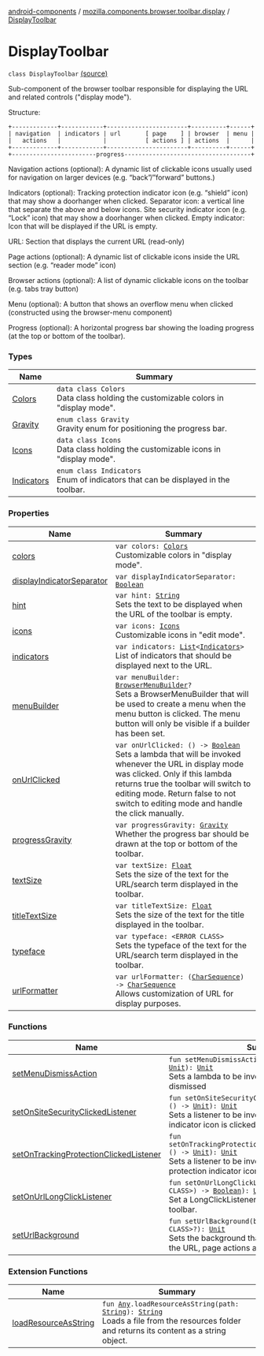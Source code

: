 [android-components](../../index.md) / [mozilla.components.browser.toolbar.display](../index.md) / [DisplayToolbar](./index.md)

# DisplayToolbar

`class DisplayToolbar` [(source)](https://github.com/mozilla-mobile/android-components/blob/master/components/browser/toolbar/src/main/java/mozilla/components/browser/toolbar/display/DisplayToolbar.kt#L68)

Sub-component of the browser toolbar responsible for displaying the URL and related controls ("display mode").

Structure:

```
+-------------+------------+-----------------------+----------+------+
| navigation  | indicators | url       [ page    ] | browser  | menu |
|   actions   |            |           [ actions ] | actions  |      |
+-------------+------------+-----------------------+----------+------+
+------------------------progress------------------------------------+
```

Navigation actions (optional):
    A dynamic list of clickable icons usually used for navigation on larger devices
    (e.g. “back”/”forward” buttons.)

Indicators (optional):
    Tracking protection indicator icon (e.g. “shield” icon) that may show a doorhanger when clicked.
    Separator icon: a vertical line that separate the above and below icons.
    Site security indicator icon (e.g. “Lock” icon) that may show a doorhanger when clicked.
    Empty indicator: Icon that will be displayed if the URL is empty.

URL:
    Section that displays the current URL (read-only)

Page actions (optional):
    A dynamic list of clickable icons inside the URL section (e.g. “reader mode” icon)

Browser actions (optional):
    A list of dynamic clickable icons on the toolbar (e.g. tabs tray button)

Menu (optional):
    A button that shows an overflow menu when clicked (constructed using the browser-menu
    component)

Progress (optional):
    A horizontal progress bar showing the loading progress (at the top or bottom of the toolbar).

### Types

| Name | Summary |
|---|---|
| [Colors](-colors/index.md) | `data class Colors`<br>Data class holding the customizable colors in "display mode". |
| [Gravity](-gravity/index.md) | `enum class Gravity`<br>Gravity enum for positioning the progress bar. |
| [Icons](-icons/index.md) | `data class Icons`<br>Data class holding the customizable icons in "display mode". |
| [Indicators](-indicators/index.md) | `enum class Indicators`<br>Enum of indicators that can be displayed in the toolbar. |

### Properties

| Name | Summary |
|---|---|
| [colors](colors.md) | `var colors: `[`Colors`](-colors/index.md)<br>Customizable colors in "display mode". |
| [displayIndicatorSeparator](display-indicator-separator.md) | `var displayIndicatorSeparator: `[`Boolean`](https://kotlinlang.org/api/latest/jvm/stdlib/kotlin/-boolean/index.html) |
| [hint](hint.md) | `var hint: `[`String`](https://kotlinlang.org/api/latest/jvm/stdlib/kotlin/-string/index.html)<br>Sets the text to be displayed when the URL of the toolbar is empty. |
| [icons](icons.md) | `var icons: `[`Icons`](-icons/index.md)<br>Customizable icons in "edit mode". |
| [indicators](indicators.md) | `var indicators: `[`List`](https://kotlinlang.org/api/latest/jvm/stdlib/kotlin.collections/-list/index.html)`<`[`Indicators`](-indicators/index.md)`>`<br>List of indicators that should be displayed next to the URL. |
| [menuBuilder](menu-builder.md) | `var menuBuilder: `[`BrowserMenuBuilder`](../../mozilla.components.browser.menu/-browser-menu-builder/index.md)`?`<br>Sets a BrowserMenuBuilder that will be used to create a menu when the menu button is clicked. The menu button will only be visible if a builder has been set. |
| [onUrlClicked](on-url-clicked.md) | `var onUrlClicked: () -> `[`Boolean`](https://kotlinlang.org/api/latest/jvm/stdlib/kotlin/-boolean/index.html)<br>Sets a lambda that will be invoked whenever the URL in display mode was clicked. Only if this lambda returns true the toolbar will switch to editing mode. Return false to not switch to editing mode and handle the click manually. |
| [progressGravity](progress-gravity.md) | `var progressGravity: `[`Gravity`](-gravity/index.md)<br>Whether the progress bar should be drawn at the top or bottom of the toolbar. |
| [textSize](text-size.md) | `var textSize: `[`Float`](https://kotlinlang.org/api/latest/jvm/stdlib/kotlin/-float/index.html)<br>Sets the size of the text for the URL/search term displayed in the toolbar. |
| [titleTextSize](title-text-size.md) | `var titleTextSize: `[`Float`](https://kotlinlang.org/api/latest/jvm/stdlib/kotlin/-float/index.html)<br>Sets the size of the text for the title displayed in the toolbar. |
| [typeface](typeface.md) | `var typeface: <ERROR CLASS>`<br>Sets the typeface of the text for the URL/search term displayed in the toolbar. |
| [urlFormatter](url-formatter.md) | `var urlFormatter: (`[`CharSequence`](https://kotlinlang.org/api/latest/jvm/stdlib/kotlin/-char-sequence/index.html)`) -> `[`CharSequence`](https://kotlinlang.org/api/latest/jvm/stdlib/kotlin/-char-sequence/index.html)<br>Allows customization of URL for display purposes. |

### Functions

| Name | Summary |
|---|---|
| [setMenuDismissAction](set-menu-dismiss-action.md) | `fun setMenuDismissAction(onDismiss: () -> `[`Unit`](https://kotlinlang.org/api/latest/jvm/stdlib/kotlin/-unit/index.html)`): `[`Unit`](https://kotlinlang.org/api/latest/jvm/stdlib/kotlin/-unit/index.html)<br>Sets a lambda to be invoked when the menu is dismissed |
| [setOnSiteSecurityClickedListener](set-on-site-security-clicked-listener.md) | `fun setOnSiteSecurityClickedListener(listener: () -> `[`Unit`](https://kotlinlang.org/api/latest/jvm/stdlib/kotlin/-unit/index.html)`): `[`Unit`](https://kotlinlang.org/api/latest/jvm/stdlib/kotlin/-unit/index.html)<br>Sets a listener to be invoked when the site security indicator icon is clicked. |
| [setOnTrackingProtectionClickedListener](set-on-tracking-protection-clicked-listener.md) | `fun setOnTrackingProtectionClickedListener(listener: () -> `[`Unit`](https://kotlinlang.org/api/latest/jvm/stdlib/kotlin/-unit/index.html)`): `[`Unit`](https://kotlinlang.org/api/latest/jvm/stdlib/kotlin/-unit/index.html)<br>Sets a listener to be invoked when the site tracking protection indicator icon is clicked. |
| [setOnUrlLongClickListener](set-on-url-long-click-listener.md) | `fun setOnUrlLongClickListener(handler: (<ERROR CLASS>) -> `[`Boolean`](https://kotlinlang.org/api/latest/jvm/stdlib/kotlin/-boolean/index.html)`): `[`Unit`](https://kotlinlang.org/api/latest/jvm/stdlib/kotlin/-unit/index.html)<br>Set a LongClickListener to the urlView of the toolbar. |
| [setUrlBackground](set-url-background.md) | `fun setUrlBackground(background: <ERROR CLASS>?): `[`Unit`](https://kotlinlang.org/api/latest/jvm/stdlib/kotlin/-unit/index.html)<br>Sets the background that should be drawn behind the URL, page actions an indicators. |

### Extension Functions

| Name | Summary |
|---|---|
| [loadResourceAsString](../../mozilla.components.support.test.file/kotlin.-any/load-resource-as-string.md) | `fun `[`Any`](https://kotlinlang.org/api/latest/jvm/stdlib/kotlin/-any/index.html)`.loadResourceAsString(path: `[`String`](https://kotlinlang.org/api/latest/jvm/stdlib/kotlin/-string/index.html)`): `[`String`](https://kotlinlang.org/api/latest/jvm/stdlib/kotlin/-string/index.html)<br>Loads a file from the resources folder and returns its content as a string object. |
